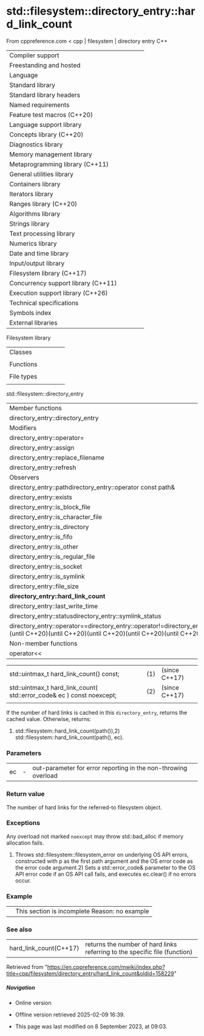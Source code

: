 # std::filesystem::directory_entry::hard_link_count

From cppreference.com
< cpp‎ | filesystem‎ | directory entry
C++

|  |  |  |  |  |
| --- | --- | --- | --- | --- |
| Compiler support | | | | |
| Freestanding and hosted | | | | |
| Language | | | | |
| Standard library | | | | |
| Standard library headers | | | | |
| Named requirements | | | | |
| Feature test macros (C++20) | | | | |
| Language support library | | | | |
| Concepts library (C++20) | | | | |
| Diagnostics library | | | | |
| Memory management library | | | | |
| Metaprogramming library (C++11) | | | | |
| General utilities library | | | | |
| Containers library | | | | |
| Iterators library | | | | |
| Ranges library (C++20) | | | | |
| Algorithms library | | | | |
| Strings library | | | | |
| Text processing library | | | | |
| Numerics library | | | | |
| Date and time library | | | | |
| Input/output library | | | | |
| Filesystem library (C++17) | | | | |
| Concurrency support library (C++11) | | | | |
| Execution support library (C++26) | | | | |
| Technical specifications | | | | |
| Symbols index | | | | |
| External libraries | | | | |

Filesystem library

|  |  |  |  |  |
| --- | --- | --- | --- | --- |
| Classes | | | | |
| |  |  |  |  |  | | --- | --- | --- | --- | --- | | filesystem::path | | | | | | filesystem::filesystem_error | | | | | | filesystem::directory_entry | | | | | | filesystem::directory_iterator | | | | | | filesystem::recursive_directory_iterator | | | | | | filesystem::file_status | | | | | | filesystem::space_info | | | | | | |  |  |  |  |  | | --- | --- | --- | --- | --- | | filesystem::file_type | | | | | | filesystem::file_time_type | | | | | | filesystem::perms | | | | | | filesystem::perm_options | | | | | | filesystem::copy_options | | | | | | filesystem::directory_options | | | | | |
| Functions | | | | |
| |  |  |  |  |  | | --- | --- | --- | --- | --- | | filesystem::absolute | | | | | | filesystem::canonicalfilesystem::weakly_canonical | | | | | | filesystem::relativefilesystem::proximate | | | | | | filesystem::copy | | | | | | filesystem::copy_file | | | | | | filesystem::copy_symlink | | | | | | filesystem::create_directory filesystem::create_directories | | | | | | filesystem::create_hard_link | | | | | | filesystem::create_symlink filesystem::create_directory_symlink | | | | | | filesystem::current_path | | | | | | filesystem::temp_directory_path | | | | | | |  |  |  |  |  | | --- | --- | --- | --- | --- | | filesystem::exists | | | | | | filesystem::equivalent | | | | | | filesystem::file_size | | | | | | filesystem::hard_link_count | | | | | | filesystem::last_write_time | | | | | | filesystem::permissions | | | | | | filesystem::read_symlink | | | | | | filesystem::remove filesystem::remove_all | | | | | | filesystem::rename | | | | | | filesystem::resize_file | | | | | | filesystem::space | | | | | | filesystem::status filesystem::symlink_status | | | | | |
| File types | | | | |
| |  |  |  |  |  | | --- | --- | --- | --- | --- | | filesystem::is_block_file | | | | | | filesystem::is_character_file | | | | | | filesystem::is_directory | | | | | | filesystem::is_empty | | | | | | filesystem::status_known | | | | | | |  |  |  |  |  | | --- | --- | --- | --- | --- | | filesystem::is_fifo | | | | | | filesystem::is_other | | | | | | filesystem::is_regular_file | | | | | | filesystem::is_socket | | | | | | filesystem::is_symlink | | | | | |

std::filesystem::directory_entry

|  |  |  |  |  |
| --- | --- | --- | --- | --- |
| Member functions | | | | |
| directory_entry::directory_entry | | | | |
| Modifiers | | | | |
| directory_entry::operator= | | | | |
| directory_entry::assign | | | | |
| directory_entry::replace_filename | | | | |
| directory_entry::refresh | | | | |
| Observers | | | | |
| directory_entry::pathdirectory_entry::operator const path& | | | | |
| directory_entry::exists | | | | |
| directory_entry::is_block_file | | | | |
| directory_entry::is_character_file | | | | |
| directory_entry::is_directory | | | | |
| directory_entry::is_fifo | | | | |
| directory_entry::is_other | | | | |
| directory_entry::is_regular_file | | | | |
| directory_entry::is_socket | | | | |
| directory_entry::is_symlink | | | | |
| directory_entry::file_size | | | | |
| ****directory_entry::hard_link_count**** | | | | |
| directory_entry::last_write_time | | | | |
| directory_entry::statusdirectory_entry::symlink_status | | | | |
| directory_entry::operator==directory_entry::operator!=directory_entry::operator<directory_entry::operator>directory_entry::operator<=directory_entry::operator>=directory_entry::operator<=>(until C++20)(until C++20)(until C++20)(until C++20)(until C++20)(C++20) | | | | |
| Non-member functions | | | | |
| operator<< | | | | |

|  |  |  |
| --- | --- | --- |
| std::uintmax_t hard_link_count() const; | (1) | (since C++17) |
| std::uintmax_t hard_link_count( std::error_code& ec ) const noexcept; | (2) | (since C++17) |
|  |  |  |

If the number of hard links is cached in this `directory_entry`, returns the cached value. Otherwise, returns:

1) std::filesystem::hard_link_count(path()),2) std::filesystem::hard_link_count(path(), ec).

### Parameters

|  |  |  |
| --- | --- | --- |
| ec | - | out-parameter for error reporting in the non-throwing overload |

### Return value

The number of hard links for the referred-to filesystem object.

### Exceptions

Any overload not marked `noexcept` may throw std::bad_alloc if memory allocation fails.

1) Throws std::filesystem::filesystem_error on underlying OS API errors, constructed with p as the first path argument and the OS error code as the error code argument.2) Sets a std::error_code& parameter to the OS API error code if an OS API call fails, and executes ec.clear() if no errors occur.

### Example

|  |  |
| --- | --- |
|  | This section is incomplete Reason: no example |

### See also

|  |  |
| --- | --- |
| hard_link_count(C++17) | returns the number of hard links referring to the specific file   (function) |

Retrieved from "<https://en.cppreference.com/mwiki/index.php?title=cpp/filesystem/directory_entry/hard_link_count&oldid=158229>"

##### Navigation

- Online version
- Offline version retrieved 2025-02-09 16:39.

- This page was last modified on 8 September 2023, at 09:03.